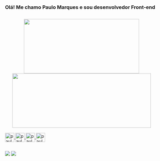### Olá! Me chamo Paulo Marques e sou desenvolvedor Front-end

##

<div align="center">
  <a href="https://github.com/paulomarquesoli">
  <img height="180em" width="380em" src="https://github-readme-stats.vercel.app/api?username=paulomarquesoli&show_icons=true&theme=graywhite&include_all_commits=true&count_private=true"/>
  <img height="180em" width="457em" src="https://github-readme-stats.vercel.app/api/top-langs/?username=paulomarquesoli&layout=compact&langs_count=7&theme=graywhite"/>
</div>

<div style="display: inline_block"><br>
  <img align="center" alt="paulo-js" height="30" width="auto" src="https://img.shields.io/badge/JavaScript-F7DF1E?style=for-the-badge&logo=javascript&logoColor=black">
  <img align="center" alt="paulo-react" height="30" width="auto" src="https://img.shields.io/badge/React-20232A?style=for-the-badge&logo=react&logoColor=61DAFB">
  <img align="center" alt="paulo-HTML" height="30" width="auto" src="https://img.shields.io/badge/HTML5-E34F26?style=for-the-badge&logo=html5&logoColor=white">
  <img align="center" alt="paulo-CSS" height="30" width="auto" src="https://img.shields.io/badge/CSS3-1572B6?style=for-the-badge&logo=css3&logoColor=white">
</div>

##

<div> 
  <a href="https://instagram.com/paulomarquesos" target="_blank"><img src="https://img.shields.io/badge/-Instagram-%23E4405F?style=for-the-badge&logo=instagram&logoColor=white" target="_blank"></a>
  <a href="https://www.linkedin.com/in/paulomarquesos/" target="_blank"><img src="https://img.shields.io/badge/-LinkedIn-%230077B5?style=for-the-badge&logo=linkedin&logoColor=white" target="_blank"></a>
